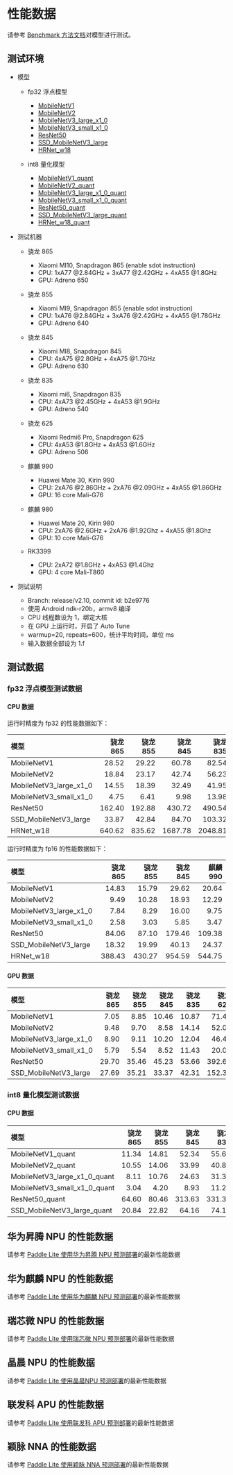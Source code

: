 # 性能数据

请参考 [Benchmark 方法文档](benchmark_tools)对模型进行测试。

## 测试环境

* 模型
    * fp32 浮点模型
        * [MobileNetV1](https://paddle-inference-dist.bj.bcebos.com/AI-Rank/mobile/MobileNetV1.tar.gz)
        * [MobileNetV2](https://paddle-inference-dist.bj.bcebos.com/AI-Rank/mobile/MobileNetV2.tar.gz)
        * [MobileNetV3_large_x1_0](https://paddle-inference-dist.bj.bcebos.com/AI-Rank/mobile/MobileNetV3_large_x1_0.tar.gz)
        * [MobileNetV3_small_x1_0](https://paddle-inference-dist.bj.bcebos.com/AI-Rank/mobile/MobileNetV3_small_x1_0.tar.gz)
        * [ResNet50](https://paddle-inference-dist.bj.bcebos.com/AI-Rank/mobile/ResNet50.tar.gz)
        * [SSD_MobileNetV3_large](https://paddle-inference-dist.bj.bcebos.com/AI-Rank/mobile/ssdlite_mobilenet_v3_large.tar.gz)
        * [HRNet_w18](https://paddle-inference-dist.bj.bcebos.com/AI-Rank/mobile/HRNet_18_voc.tar.gz)

    * int8 量化模型
        * [MobileNetV1_quant](https://paddle-inference-dist.bj.bcebos.com/AI-Rank/mobile/MobileNetV1_quant.tar.gz)
        * [MobileNetV2_quant](https://paddle-inference-dist.bj.bcebos.com/AI-Rank/mobile/MobileNetV2_quant.tar.gz)
        * [MobileNetV3_large_x1_0_quant](https://paddle-inference-dist.bj.bcebos.com/AI-Rank/mobile/MobileNetV3_large_x1_0_quant.tar.gz)
        * [MobileNetV3_small_x1_0_quant](https://paddle-inference-dist.bj.bcebos.com/AI-Rank/mobile/MobileNetV3_small_x1_0_quant.tar.gz)
        * [ResNet50_quant](https://paddle-inference-dist.bj.bcebos.com/AI-Rank/mobile/ResNet50_quant.tar.gz)
        * [SSD_MobileNetV3_large_quant](https://paddle-inference-dist.bj.bcebos.com/AI-Rank/mobile/SSD_MobileNetV3_large_quant.tar.gz)
        * [HRNet_w18_quant](https://paddle-inference-dist.bj.bcebos.com/AI-Rank/mobile/HRNet_18_voc_quant.tar.gz)

* 测试机器
   *  骁龙 865
      * Xiaomi MI10, Snapdragon 865 (enable sdot instruction)
      * CPU: 1xA77 @2.84GHz + 3xA77 @2.42GHz + 4xA55 @1.8GHz
      * GPU: Adreno 650

   *  骁龙 855
      * Xiaomi MI9, Snapdragon 855 (enable sdot instruction)
      * CPU: 1xA76 @2.84GHz + 3xA76 @2.42GHz + 4xA55 @1.78GHz
      * GPU: Adreno 640

   *  骁龙 845
      * Xiaomi MI8, Snapdragon 845
      * CPU: 4xA75 @2.8GHz + 4xA75 @1.7GHz
      * GPU: Adreno 630

   *  骁龙 835
      * Xiaomi mi6, Snapdragon 835
      * CPU: 4xA73 @2.45GHz + 4xA53 @1.9GHz
      * GPU: Adreno 540

   *  骁龙 625
      * Xiaomi Redmi6 Pro, Snapdragon 625
      * CPU: 4xA53 @1.8GHz + 4xA53 @1.6GHz
      * GPU: Adreno 506

   *  麒麟 990
      * Huawei Mate 30, Kirin 990
      * CPU: 2xA76 @2.86GHz + 2xA76 @2.09GHz + 4xA55 @1.86GHz
      * GPU: 16 core Mali-G76

   *  麒麟 980
      * Huawei Mate 20, Kirin 980
      * CPU: 2xA76 @2.6GHz + 2xA76 @1.92Ghz + 4xA55 @1.8Ghz
      * GPU: 10 core Mali-G76

   *  RK3399
      * CPU: 2xA72 @1.8GHz + 4xA53 @1.4Ghz
      * GPU: 4 core Mali-T860

* 测试说明
    * Branch: release/v2.10, commit id: b2e9776
    * 使用 Android ndk-r20b，armv8 编译
    * CPU 线程数设为 1，绑定大核
    * 在 GPU 上运行时，开启了 Auto Tune
    * warmup=20, repeats=600，统计平均时间，单位 ms
    * 输入数据全部设为 1.f
## 测试数据

### fp32 浮点模型测试数据

#### CPU 数据
运行时精度为 fp32 的性能数据如下：

|模型|骁龙 865|骁龙 855|骁龙 845|骁龙 835|骁龙 625|麒麟 990|麒麟 980|RK3399|
|:----|----:|----:|----:|----:|----:|----:|----:|----:|
|MobileNetV1|28.52 |29.22 |60.78 |82.54 |144.20 |38.16 |32.86 |111.76 |
|MobileNetV2|18.84 |23.17 |42.74 |56.23 |107.66 |24.91 |22.51 |79.95 |
|MobileNetV3_large_x1_0|14.55 |18.39 |32.49 |41.95 |96.30 |19.46 |17.78 |71.17 |
|MobileNetV3_small_x1_0|4.75 |6.41 |9.98 |13.98 |37.99 |6.50 |6.00 |23.34 |
|ResNet50|162.40 |192.88 |430.72 |490.54 |842.96 |221.81 |191.14 |638.29 |
|SSD_MobileNetV3_large|33.87 |42.84 |84.70 |103.32 |199.60 |46.02 |40.95 |157.08 |
|HRNet_w18|640.62 |835.62 |1687.78 |2048.81 |4724.20 |910.09 |820.42 |3380.08 |


运行时精度为 fp16 的性能数据如下：

|模型|骁龙 865|骁龙 855|骁龙 845|麒麟 990|
|:----|----:|----:|----:|----:|
|MobileNetV1|14.83 |15.79 |29.62 |20.64 |
|MobileNetV2|9.49 |10.28 |18.93 |12.29 |
|MobileNetV3_large_x1_0|7.84 |8.29 |16.00 |9.75 |
|MobileNetV3_small_x1_0|2.58 |3.03 |5.85 |3.47 |
|ResNet50|84.06 |87.10 |179.46 |109.38 |
|SSD_MobileNetV3_large|18.32 |19.99 |40.13 |24.37 |
|HRNet_w18|388.43 |430.27 |954.59 |544.75 |


#### GPU 数据

|模型|骁龙 865|骁龙 855|骁龙 845|骁龙 835|骁龙 625|麒麟 990|麒麟 980|RK3399|
|:----|----:|----:|----:|----:|----:|----:|----:|----:|
|MobileNetV1|7.05 |8.85 |10.46 |10.87 |71.42 |8.15 |13.74 |45.91 |
|MobileNetV2|9.48 |9.70 |8.58 |14.14 |52.09 |9.32 |13.08 |37.27 |
|MobileNetV3_large_x1_0|8.90 |9.11 |10.20 |12.04 |46.48 |9.81 |15.19 |32.92 |
|MobileNetV3_small_x1_0|5.79 |5.54 |8.52 |11.43 |20.00 |6.45 |8.71 |18.42 |
|ResNet50|29.70 |35.46 |45.23 |53.66 |392.62 |36.15 |54.23 |238.12 |
|SSD_MobileNetV3_large|27.69 |35.21 |33.37 |42.31 |152.37 |27.25 |35.79 |90.37 |


### int8 量化模型测试数据

#### CPU 数据
|模型|骁龙 865|骁龙 855|骁龙 845|骁龙 835|骁龙 625|麒麟 990|麒麟 980|RK3399|
|:----|----:|----:|----:|----:|----:|----:|----:|----:|
|MobileNetV1_quant|11.34 |14.81 |52.34 |55.69 |118.76 |14.80 |13.83 |78.30 |
|MobileNetV2_quant|10.55 |14.06 |33.99 |40.87 |85.81 |14.22 |13.06 |57.94 |
|MobileNetV3_large_x1_0_quant|8.11 |10.76 |24.63 |31.30 |70.86 |10.52 |9.73 |48.36 |
|MobileNetV3_small_x1_0_quant|3.04 |4.20 |8.93 |11.27 |25.13 |4.10 |3.75 |17.87 |
|ResNet50_quant|64.60 |80.46 |313.63 |331.30 |691.06 |81.65 |74.68 |489.30 |
|SSD_MobileNetV3_large_quant|20.84 |22.82 |64.16 |74.12 |165.91 |27.11 |25.29 |119.92 |


## 华为昇腾 NPU 的性能数据
请参考 [Paddle Lite 使用华为昇腾 NPU 预测部署](../demo_guides/huawei_ascend_npu)的最新性能数据

## 华为麒麟 NPU 的性能数据
请参考 [Paddle Lite 使用华为麒麟 NPU 预测部署](../demo_guides/huawei_kirin_npu)的最新性能数据

## 瑞芯微 NPU 的性能数据
请参考 [Paddle Lite 使用瑞芯微 NPU 预测部署](../demo_guides/rockchip_npu)的最新性能数据

## 晶晨 NPU 的性能数据
请参考 [Paddle Lite 使用晶晨NPU 预测部署](../demo_guides/amlogic_npu)的最新性能数据

## 联发科 APU 的性能数据
请参考 [Paddle Lite 使用联发科 APU 预测部署](../demo_guides/mediatek_apu)的最新性能数据

## 颖脉 NNA 的性能数据
请参考 [Paddle Lite 使用颖脉 NNA 预测部署](../demo_guides/imagination_nna)的最新性能数据
